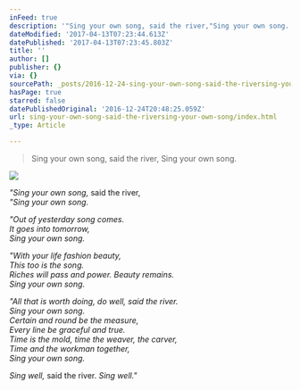 ```yaml
---
inFeed: true
description: '"Sing your own song, said the river,"Sing your own song.'
dateModified: '2017-04-13T07:23:44.613Z'
datePublished: '2017-04-13T07:23:45.803Z'
title: ''
author: []
publisher: {}
via: {}
sourcePath: _posts/2016-12-24-sing-your-own-song-said-the-riversing-your-own-song.md
hasPage: true
starred: false
datePublishedOriginal: '2016-12-24T20:48:25.059Z'
url: sing-your-own-song-said-the-riversing-your-own-song/index.html
_type: Article

---
```

> Sing your own song, said the river, Sing your own song.

![](https://the-grid-user-content.s3-us-west-2.amazonaws.com/df4dd293-1ef5-41e1-9edb-43b10f3a1fd2.jpg)

_"Sing your own song,_ said the river,  
_"Sing your own song._

_"Out of yesterday song comes._  
_It goes into tomorrow,_  
_Sing your own song._

_"With your life fashion beauty,_  
_This too is the song._  
_Riches will pass and power. Beauty remains._  
_Sing your own song._

_"All that is worth doing, do well, _said the river_._  
_Sing your own song._  
_Certain and round be the measure,_  
_Every line be graceful and true._  
_Time is the mold, time the weaver, the carver,_  
_Time and the workman together,_  
_Sing your own song._

_Sing well,_ said the river. _Sing well."_